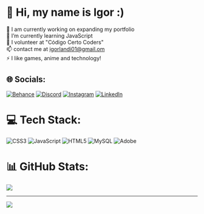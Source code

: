# 💫 Hi, my name is Igor :)
🔭 I am currently working on expanding my portfolio<br>🌱 I’m currently learning JavaScript<br>👯 I volunteer at "Código Certo Coders"<br>📫 contact me at igorlandi01@gmail.om<br>⚡ I like games, anime and technology!


## 🌐 Socials:
[![Behance](https://img.shields.io/badge/Behance-1769ff?logo=behance&logoColor=white)](https://behance.net/igorlandi) [![Discord](https://img.shields.io/badge/Discord-%237289DA.svg?logo=discord&logoColor=white)](https://discord.gg/igorlandi) [![Instagram](https://img.shields.io/badge/Instagram-%23E4405F.svg?logo=Instagram&logoColor=white)](https://instagram.com/igorlandigarcia) [![LinkedIn](https://img.shields.io/badge/LinkedIn-%230077B5.svg?logo=linkedin&logoColor=white)](https://linkedin.com/in/igorlandi) 

# 💻 Tech Stack:
![CSS3](https://img.shields.io/badge/css3-%231572B6.svg?style=for-the-badge&logo=css3&logoColor=white) ![JavaScript](https://img.shields.io/badge/javascript-%23323330.svg?style=for-the-badge&logo=javascript&logoColor=%23F7DF1E) ![HTML5](https://img.shields.io/badge/html5-%23E34F26.svg?style=for-the-badge&logo=html5&logoColor=white) ![MySQL](https://img.shields.io/badge/mysql-4479A1.svg?style=for-the-badge&logo=mysql&logoColor=white) ![Adobe](https://img.shields.io/badge/adobe-%23FF0000.svg?style=for-the-badge&logo=adobe&logoColor=white)
# 📊 GitHub Stats:
![](https://github-readme-stats.vercel.app/api/top-langs/?username=igorland1&theme=radical&hide_border=true&include_all_commits=false&count_private=true&layout=compact)

---
[![](https://visitcount.itsvg.in/api?id=igorland1&icon=0&color=0)](https://visitcount.itsvg.in)

<!-- Proudly created with GPRM ( https://gprm.itsvg.in ) -->
